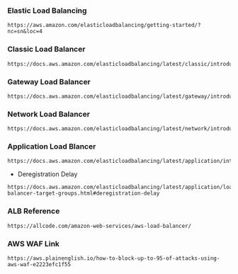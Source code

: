
### Elastic Load Balancing
```
https://aws.amazon.com/elasticloadbalancing/getting-started/?nc=sn&loc=4
```
### Classic Load Balancer
```
https://docs.aws.amazon.com/elasticloadbalancing/latest/classic/introduction.html
```
### Gateway Load Balancer
```
https://docs.aws.amazon.com/elasticloadbalancing/latest/gateway/introduction.html
```
### Network Load Balancer
```
https://docs.aws.amazon.com/elasticloadbalancing/latest/network/introduction.html
```
### Application Load Blancer
```
https://docs.aws.amazon.com/elasticloadbalancing/latest/application/introduction.html
```
- Deregistration Delay
```
https://docs.aws.amazon.com/elasticloadbalancing/latest/application/load-balancer-target-groups.html#deregistration-delay
```

### ALB Reference
```
https://allcode.com/amazon-web-services/aws-load-balancer/
```
### AWS WAF Link
```
https://aws.plainenglish.io/how-to-block-up-to-95-of-attacks-using-aws-waf-e2223efc1f55
```
